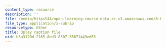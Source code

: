 ```yaml
---
content_type: resource
description: ''
file: /media/https%3A/open-learning-course-data-rc.s3.amazonaws.com/8-03sc-physics-iii-vibrations-and-waves-fall-2016/b3a3120d21658dd3830735071449ed53_BX4QPdP7fT8.srt
file_type: application/x-subrip
resourcetype: Other
title: 3play caption file
uid: b3a3120d-2165-8dd3-8307-35071449ed53
---
```

